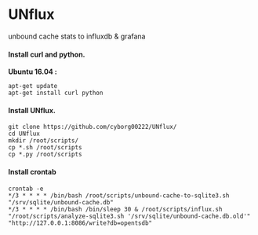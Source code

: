 # UNflux
unbound cache stats to influxdb &amp; grafana

#### Install curl and python.

**Ubuntu 16.04 :**

```
apt-get update
apt-get install curl python
```
#### Install UNflux.

```
git clone https://github.com/cyborg00222/UNflux/
cd UNflux
mkdir /root/scripts/
cp *.sh /root/scripts
cp *.py /root/scripts
```

#### Install crontab
```
crontab -e
*/3 * * * * /bin/bash /root/scripts/unbound-cache-to-sqlite3.sh "/srv/sqlite/unbound-cache.db"
*/3 * * * * /bin/bash /bin/sleep 30 & /root/scripts/influx.sh "/root/scripts/analyze-sqlite3.sh '/srv/sqlite/unbound-cache.db.old'" "http://127.0.0.1:8086/write?db=opentsdb"
```

